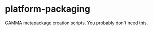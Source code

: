 platform-packaging
==================

GAMMA metapackage creation scripts. You probably don't need this.
